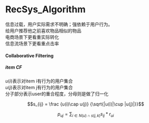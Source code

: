 # RecSys_Algorithm

信息过载，用户实际需求不明确；强依赖于用户行为。  
给用户推荐他之前喜欢物品相似的物品  
电商场景下更看重实际转化  
信息流场景下更看重点击率  

#### Collaborative Filtering
##### item CF

$u(i)$表示对item i有行为的用户集合  
$u(j)$表示对item j有行为的用户集合  
分子部分表示user的重合程度，分母则是做了归一化  

$$s_{ij} = \frac {u(i)\cap u(j)} {\sqrt{|u(i)|\cup |u(j)|}}$$  

$$p_{uj} = \sum_{i\in N(u) \cap s(j,k)} {s_{ij} * r_{ui}}$$ 
